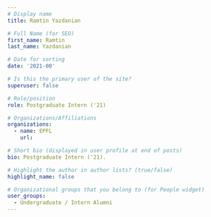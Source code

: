 ```yaml
---
# Display name
title: Ramtin Yazdanian

# Full Name (for SEO) 
first_name: Ramtin
last_name: Yazdanian

# Date for sorting
date: '2021-00'

# Is this the primary user of the site?
superuser: false

# Role/position
role: Postgraduate Intern ('21)

# Organizations/Affiliations
organizations:
  - name: EPFL
    url: 

# Short bio (displayed in user profile at end of posts)
bio: Postgraduate Intern ('21). 

# Highlight the author in author lists? (true/false)
highlight_name: false

# Organizational groups that you belong to (for People widget)
user_groups:
  - Undergraduate / Intern Alumni
---
```

